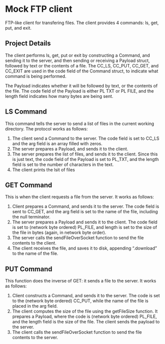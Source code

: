 # Mock FTP client

FTP-like client for transfering files. The client provides 4 commands: ls, get, put, and exit.

## Project Details

The client performs ls, get, put or exit by constructing a Command, and sending it to the server, and then
sending or receiving a Payload struct, followed by text or the contents of a file. The CC_LS, CC_PUT, CC_GET,
and CC_EXIT are used in the code field of the Command struct, to indicate what command is being performed.

The Payload indicates whether it will be followed by text, or the contents of the file. The code field of the
Payload is either PL TXT or PL FILE, and the length field indicates how many bytes are being sent.

## LS Command

This command tells the server to send a list of files in the current working directory. The protocol works as follows:

1. The client send a Command to the server. The code field is set to CC_LS and the arg field is an array filled with zeros.
2. The server prepares a Payload, and sends it to the client.
3. The server prepares the list of files, and sends it to the client. Since this is just text, the code field of the Payload is set to PL_TXT, and the length field is set to the number of characters in the text.
4. The client prints the lsit of files

## GET Command

This is when the client requests a file from the server. It works as follows:

1. Client prepares a Command, and sends it to the server. The code field is sent to CC_GET, and
the arg field is set to the name of the file, including the null terminator.
2. The server prepares a Payload and sends it to the client. The code field is set to (network
byte ordered) PL_FILE, and length is set to the size of the file in bytes (again, in network byte
order).
3. The server calls the sendFileOverSocket function to send the file contents to the client.
4. The client receives the file, and saves it to disk, appending “.download” to the name of the file.

## PUT Command

This function does the inverse of GET: it sends a file to the server. It works as follows:

1. Client constructs a Command, and sends it to the server. The code is set to the (network byte ordered)
CC_PUT, while the name of the file is placed in the arg field.
2. The client computes the size of the file using the getFileSize function. It prepares
a Payload, where the code is (network byte ordered) PL_FILE, and the length field is the size of the
file. The client sends the payload to the server.
3. The client calls the sendFileOverSocket function to send the file contents to the server.
